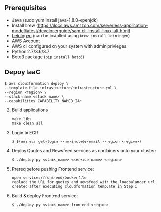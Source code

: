 
## Prerequisites

* Java    (sudo yum install java-1.8.0-openjdk)
* Install brew (https://docs.aws.amazon.com/serverless-application-model/latest/developerguide/sam-cli-install-linux-alt.html)
* [Leiningen](http://leiningen.org/) (can be installed using `brew install leiningen`)
* AWS Account
* AWS cli configured on your system with admin privleges
* Python 2.7/3.6/3.7
* Boto3 package (`pip install boto3`)

## Depoy IaaC


   ```
   $ aws cloudformation deploy \
   --template-file infrastructure/infrastructure.yml \
   --region <region> \
   --stack-name <stack name> \
   --capabilities CAPABILITY_NAMED_IAM
   ```
2. Build applications

    ```
    make libs
    make clean all
    ```
3. Login to ECR

    ```
    $ $(aws ecr get-login --no-include-email --region <region>)
    ```

4. Deploy Quotes and Newsfeed services as containers onto your cluster: 

   ```
   $ ./deploy.py <stack_name> <service name> <region>
   ```
5. Prereq before pushing Frontend service:

    ```
    open services/front-end/Dockerfile
    replace the URL for quotes and newsfeed with the loadbalancer url created after executing cloudformation template in Step 1

    ```
6.  Build & deploy Frontend service:

    ```
    $ ./deploy.py <stack_name> frontend <region>
    ```
